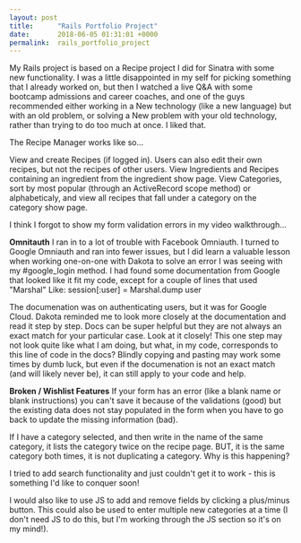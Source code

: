 ```yaml
---
layout: post
title:      "Rails Portfolio Project"
date:       2018-06-05 01:31:01 +0000
permalink:  rails_portfolio_project
---
```



My Rails project is based on a Recipe project I did for Sinatra with some new functionality.  I was a little disappointed in my self for picking something that I already worked on, but then I watched a live Q&A with some bootcamp admissions and career coaches, and one of the guys recommended either working in a New technology (like a new language) but with an old problem, or solving a New problem with your old technology, rather than trying to do too much at once. I liked that.

The Recipe Manager works like so...

View and create Recipes (if logged in). Users can also edit their own recipes, but not the recipes of other users.
View Ingredients and Recipes containing an ingredient from the ingredient show page.
View Categories, sort by most popular (through an ActiveRecord scope method) or alphabeticaly, and view all recipes that fall under a category on the category show page.


I think I forgot to show my form validation errors in my video walkthrough...


**Omnitauth**
I ran in to a lot of trouble with Facebook Omniauth. I turned to Google Omniauth and ran into fewer issues, but I did learn a valuable lesson when working one-on-one with Dakota to solve an error I was seeing with my #google_login method. I had found some documentation from Google that looked like it fit my code, except for a couple of lines that used "Marshal" 
Like:
session[:user] = Marshal.dump user

The documenation was on authenticating users, but it was for Google Cloud. Dakota reminded me to look more closely at the documentation and read it step by step. Docs can be super helpful but they are not always an exact match for your particular case. Look at it closely!  This one step may not look quite like what I am doing, but what, in my code, corresponds to this line of code in the docs? Blindly copying and pasting may work some times by dumb luck, but even if the documenation is not an exact match (and will likely never be), it can still apply to your code and help.

**Broken / Wishlist Features**
If your form has an error (like a blank name or blank instructions) you can't save it because of the validations (good) but the existing data does not stay populated in the form when you have to go back to update the missing information (bad).

If I have a category selected, and then write in the name of the same category, it lists the category twice on the recipe page. BUT, it is the same category both times, it is not duplicating a category. Why is this happening?

I tried to add search functionality and just couldn't get it to work - this is something I'd like to conquer soon! 

I would also like to use JS to add and remove fields by clicking a plus/minus button. This could also be used to enter multiple new categories at a time (I don't need JS to do this, but I'm working through the JS section so it's on my mind!). 



